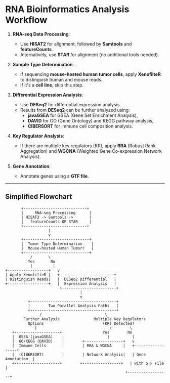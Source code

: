 # RNA Bioinformatics Analysis Workflow

1. **RNA-seq Data Processing**:
   - Use **HISAT2** for alignment, followed by **Samtools** and **featureCounts**.
   - Alternatively, use **STAR** for alignment (no additional tools needed).

2. **Sample Type Determination**:
   - If sequencing **mouse-hosted human tumor cells**, apply **XenofilteR** to distinguish human and mouse reads.
   - If it's a **cell line**, skip this step.

3. **Differential Expression Analysis**:
   - Use **DESeq2** for differential expression analysis.
   - Results from **DESeq2** can be further analyzed using:
     - **javaGSEA** for GSEA (Gene Set Enrichment Analysis),
     - **DAVID** for GO (Gene Ontology) and KEGG pathway analysis,
     - **CIBERSORT** for immune cell composition analysis.

4. **Key Regulator Analysis**:
   - If there are multiple key regulators (KR), apply **RRA** (Robust Rank Aggregation) and **WGCNA** (Weighted Gene Co-expression Network Analysis).

5. **Gene Annotation**:
   - Annotate genes using a **GTF file**.

---

## Simplified Flowchart

```plaintext
       +----------------------------+
       |     RNA-seq Processing      |
       | HISAT2 -> Samtools ->       |
       |   featureCounts OR STAR     |
       +----------------------------+
                   |
                   v
       +-----------------------------+
       |  Tumor Type Determination    |
       |  Mouse-hosted Human Tumor?   |
       +-----------------------------+
           /       \          
          Yes       No
           |         |
+------------------+   v
| Apply XenofilteR |   +------------------------+
| Distinguish Reads|   |  DESeq2 Differential   |
+------------------+   |  Expression Analysis   |
                        +------------------------+
                                 |
                                 v
          +--------------------------------------+ 
          |        Two Parallel Analysis Paths   |
          +--------------------------------------+
               /                            \
        Further Analysis               Multiple Key Regulators
          Options                          (KR) Detected?
             |                                /        \
   +--------------------+                  Yes        No
   |  GSEA (javaGSEA)    |                   |          |
   |  GO/KEGG (DAVID)    |        +-----------------+   v
   |  Immune Cells       |        | RRA & WGCNA     |   +------------------+
   |  (CIBERSORT)        |        | Network Analysis|   | Gene Annotation  |
   +--------------------+        +-----------------+   | with GTF File    |
                                                     +------------------+




